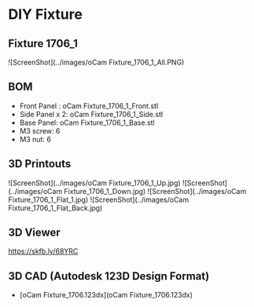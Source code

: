 # DIY Fixture

## Fixture 1706_1
![ScreenShot](../images/oCam Fixture_1706_1_All.PNG)

## BOM
* Front Panel : oCam Fixture_1706_1_Front.stl
* Side Panel x 2: oCam Fixture_1706_1_Side.stl
* Base Panel: oCam Fixture_1706_1_Base.stl
* M3 screw: 6
* M3 nut: 6

## 3D Printouts
![ScreenShot](../images/oCam Fixture_1706_1_Up.jpg)
![ScreenShot](../images/oCam Fixture_1706_1_Down.jpg)
![ScreenShot](../images/oCam Fixture_1706_1_Flat_1.jpg)
![ScreenShot](../images/oCam Fixture_1706_1_Flat_Back.jpg)

## 3D Viewer
https://skfb.ly/68YRC 

## 3D CAD (Autodesk 123D Design Format)
* [oCam Fixture_1706.123dx](oCam Fixture_1706.123dx)
